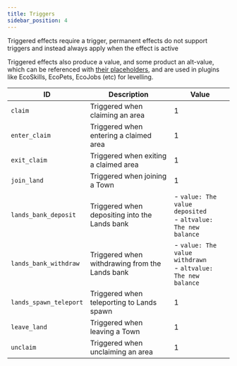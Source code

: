 ```yaml
---
title: Triggers
sidebar_position: 4
---
```


Triggered effects require a trigger, permanent effects do not support triggers and instead always apply when the effect is active

Triggered effects also produce a value, and some product an alt-value, which can be referenced with [their placeholders](https://plugins.auxilor.io/effects/configuring-an-effect#placeholders),
and are used in plugins like EcoSkills, EcoPets, EcoJobs (etc) for levelling.

| ID                     | Description                                    | Value                                                           |
| ---------------------- | ---------------------------------------------- | --------------------------------------------------------------- |
| `claim`                | Triggered when claiming an area                | 1                                                               |
| `enter_claim`          | Triggered when entering a claimed area         | 1                                                               |
| `exit_claim`           | Triggered when exiting a claimed area          | 1                                                               |
| `join_land`            | Triggered when joining a Town                  | 1                                                               |
| `lands_bank_deposit`   | Triggered when depositing into the Lands bank  | - `value: The value deposited`<br>- `altvalue: The new balance` |
| `lands_bank_withdraw`  | Triggered when withdrawing from the Lands bank | - `value: The value withdrawn`<br>- `altvalue: The new balance` |
| `lands_spawn_teleport` | Triggered when teleporting to Lands spawn      | 1                                                               |
| `leave_land`           | Triggered when leaving a Town                  | 1                                                               |
| `unclaim`              | Triggered when unclaiming an area              | 1                                                               |
